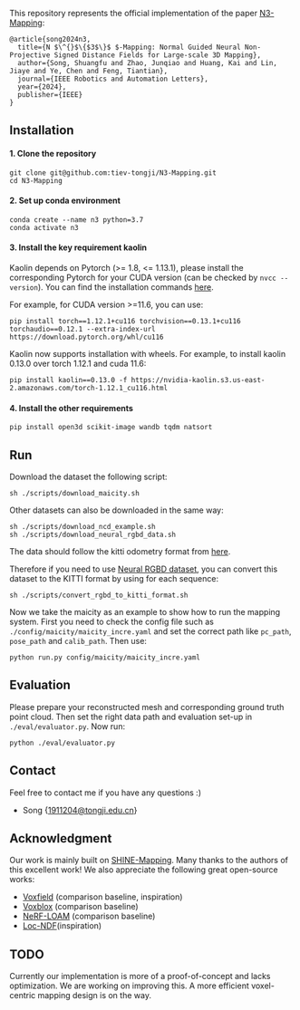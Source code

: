 This repository represents the official implementation of the paper [N3-Mapping](https://ieeexplore.ieee.org/abstract/document/10518078/):
```
@article{song2024n3,
  title={N $\^{}$\{$3$\}$ $-Mapping: Normal Guided Neural Non-Projective Signed Distance Fields for Large-scale 3D Mapping},
  author={Song, Shuangfu and Zhao, Junqiao and Huang, Kai and Lin, Jiaye and Ye, Chen and Feng, Tiantian},
  journal={IEEE Robotics and Automation Letters},
  year={2024},
  publisher={IEEE}
}
```

## Installation
#### 1. Clone the repository
```
git clone git@github.com:tiev-tongji/N3-Mapping.git
cd N3-Mapping
```
#### 2. Set up conda environment
```
conda create --name n3 python=3.7
conda activate n3
```
#### 3. Install the key requirement kaolin

Kaolin depends on Pytorch (>= 1.8, <= 1.13.1), please install the corresponding Pytorch for your CUDA version (can be checked by ```nvcc --version```). You can find the installation commands [here](https://pytorch.org/get-started/previous-versions/).

For example, for CUDA version >=11.6, you can use:
```
pip install torch==1.12.1+cu116 torchvision==0.13.1+cu116 torchaudio==0.12.1 --extra-index-url https://download.pytorch.org/whl/cu116
```

Kaolin now supports installation with wheels. For example, to install kaolin 0.13.0 over torch 1.12.1 and cuda 11.6:
```
pip install kaolin==0.13.0 -f https://nvidia-kaolin.s3.us-east-2.amazonaws.com/torch-1.12.1_cu116.html
```

#### 4. Install the other requirements
```
pip install open3d scikit-image wandb tqdm natsort 
```

## Run
Download the dataset the following script:
```
sh ./scripts/download_maicity.sh
```
Other datasets can also be downloaded in the same way:
```
sh ./scripts/download_ncd_example.sh
sh ./scripts/download_neural_rgbd_data.sh
```
The data should follow the kitti odometry format from [here](https://www.cvlibs.net/datasets/kitti/eval_odometry.php).

Therefore if you need to use [Neural RGBD dataset](https://github.com/dazinovic/neural-rgbd-surface-reconstruction), you can convert this dataset to the KITTI format by using for each sequence:
```
sh ./scripts/convert_rgbd_to_kitti_format.sh
```
Now we take the maicity as an example to show how to run the mapping system.
First you need to check the config file such as `./config/maicity/maicity_incre.yaml` and set the correct path like `pc_path`, `pose_path` and `calib_path`. Then use:
 ```
 python run.py config/maicity/maicity_incre.yaml 
 ```

## Evaluation
Please prepare your reconstructed mesh and corresponding ground truth point cloud. Then set the right data path and evaluation set-up in `./eval/evaluator.py`. Now run:
```
python ./eval/evaluator.py
```
## Contact
Feel free to contact me if you have any questions :)
- Song {[1911204@tongji.edu.cn]()}

## Acknowledgment
Our work is mainly built on [SHINE-Mapping](https://github.com/PRBonn/SHINE_mapping). Many thanks to the authors of this excellent work!
We also appreciate the following great open-source works:
- [Voxfield](https://github.com/VIS4ROB-lab/voxfield) (comparison baseline, inspiration)
- [Voxblox](https://github.com/ethz-asl/voxblox) (comparison baseline)
- [NeRF-LOAM](https://github.com/JunyuanDeng/NeRF-LOAM) (comparison baseline)
- [Loc-NDF](https://github.com/PRBonn/LocNDF)(inspiration)

## TODO
Currently our implementation is more of a proof-of-concept and lacks optimization. We are working on improving this. A more efficient voxel-centric mapping design is on the way.
